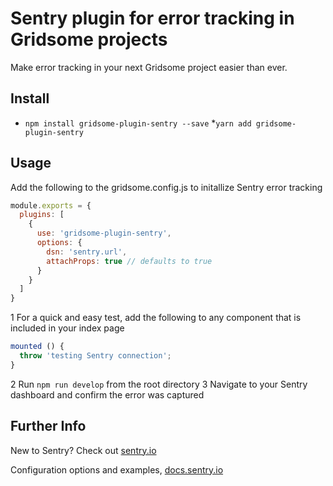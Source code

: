 # Sentry plugin for error tracking in Gridsome projects
Make error tracking in your next Gridsome project easier than ever. 

## Install
* `npm install gridsome-plugin-sentry --save`
*`yarn add gridsome-plugin-sentry`

## Usage
Add the following to the gridsome.config.js to initallize Sentry error tracking

```javascript
module.exports = {
  plugins: [
    {
      use: 'gridsome-plugin-sentry',
      options: {
        dsn: 'sentry.url',
        attachProps: true // defaults to true
      }
    }
  ]
}
```
1 For a quick and easy test, add the following to any component that is included in your index page
```javascript
mounted () {
  throw 'testing Sentry connection';
}
```
2 Run `npm run develop` from the root directory
3 Navigate to your Sentry dashboard and confirm the error was captured

## Further Info
New to Sentry? Check out [sentry.io](https://sentry.io/welcome/ "Sentry IO")

Configuration options and examples, [docs.sentry.io](https://docs.sentry.io/platforms/javascript/vue/ "Vue config for Sentry IO")
